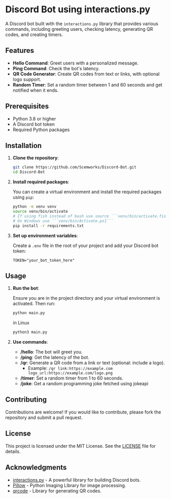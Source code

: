 # Discord Bot using interactions.py

A Discord bot built with the `interactions.py` library that provides various commands, including greeting users, checking latency, generating QR codes, and creating timers.

## Features

- **Hello Command**: Greet users with a personalized message.
- **Ping Command**: Check the bot's latency.
- **QR Code Generator**: Create QR codes from text or links, with optional logo support.
- **Random Timer**: Set a random timer between 1 and 60 seconds and get notified when it ends.

## Prerequisites

- Python 3.8 or higher
- A Discord bot token
- Required Python packages

## Installation

1. **Clone the repository**:

   ```bash
   git clone https://github.com/Scemworks/Discord-Bot.git
   cd Discord-Bot
   ```

2. **Install required packages**:

   You can create a virtual environment and install the required packages using `pip`:

   ```bash
   python -m venv venv
   source venv/bin/activate
   # If using fish instead of bash use source ```venv/bin/activate.fish```
   # On Windows use ```venv/bin/Activate.ps1```
   pip install -r requirements.txt
   ```
   
3. **Set up environment variables**:

   Create a `.env` file in the root of your project and add your Discord bot token:

   ```plaintext
   TOKEN="your_bot_token_here"
   ```

## Usage

1. **Run the bot**:

   Ensure you are in the project directory and your virtual environment is activated. Then run:

   ```bash
   python main.py
   ```
   in Linux
   ```bash
   python3 main.py
   ```

3. **Use commands**:

   - **/hello**: The bot will greet you.
   - **/ping**: Get the latency of the bot.
   - **/qr**: Generate a QR code from a link or text (optional: include a logo).
     - Example: `/qr link:https://example.com logo_url:https://example.com/logo.png`
   - **/timer**: Set a random timer from 1 to 60 seconds.
   - **/joke**: Get a random programming joke fetched using jokeapi
## Contributing

Contributions are welcome! If you would like to contribute, please fork the repository and submit a pull request.

## License

This project is licensed under the MIT License. See the [LICENSE](LICENSE) file for details.

## Acknowledgments

- [interactions.py](https://github.com/interactions-py/interactions.py) - A powerful library for building Discord bots.
- [Pillow](https://python-pillow.org/) - Python Imaging Library for image processing.
- [qrcode](https://pypi.org/project/qrcode/) - Library for generating QR codes.
